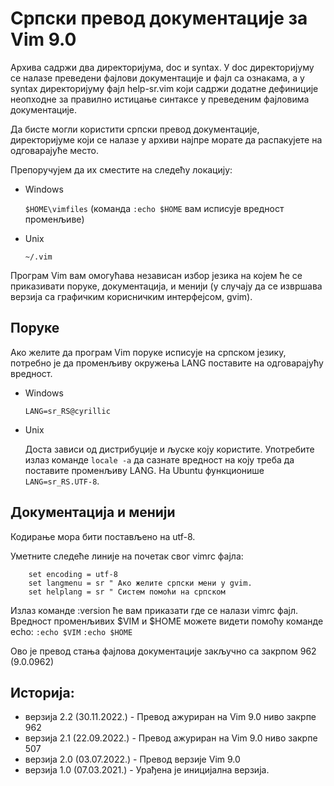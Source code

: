 # Српски превод документације за Vim 9.0

Архива садржи два директоријума, doc и syntax. У doc директоријуму се налазе
преведени фајлови документације и фајл са ознакама, а у syntax директоријуму
фајл help-sr.vim који садржи додатне дефиниције неопходне за правилно истицање
синтаксе у преведеним фајловима документације.

Да бисте могли користити српски превод документације, директоријуме који се
налазе у архиви најпре морате да распакујете на одговарајуће место.

Препоручујем да их сместите на следећу локацију:

- Windows

  `$HOME\vimfiles` (команда `:echo $HOME` вам исписује вредност променљиве)

- Unix

  `~/.vim`

Програм Vim вам омогућава независан избор језика на којем ће се приказивати
поруке, документација, и менији (у случају да се извршава верзија са графичким
корисничким интерфејсом, gvim).

## Поруке

Ако желите да програм Vim поруке исписује на српском језику, потребно је да
променљиву окружења LANG поставите на одговарајућу вредност.

- Windows

	`LANG=sr_RS@cyrillic`

- Unix
	
  Доста зависи од дистрибуције и љуске коју користите. Употребите излаз
	команде `locale -a` да сазнате вредност на коју треба да поставите
	променљиву LANG. На Ubuntu функционише `LANG=sr_RS.UTF-8`.

## Документација и менији

Кодирање мора бити постављено на utf-8.

Уметните следеће линије на почетак свог vimrc фајла:

```vim
	set encoding = utf-8
	set langmenu = sr " Ако желите српски мени у gvim.
	set helplang = sr " Систем помоћи на српском
```

Излаз команде :version ће вам приказати где се налази vimrc фајл. Вредност
променљивих $VIM и $HOME можете видети помоћу команде echo:
`:echo $VIM`
`:echo $HOME`

Ово је превод стања фајлова документације закључно са закрпом 962 (9.0.0962) 

## Историја:

- верзија 2.2 (30.11.2022.) - Превод ажуриран на Vim 9.0 ниво закрпе 962
- верзија 2.1 (22.09.2022.) - Превод ажуриран на Vim 9.0 ниво закрпе 507
- верзија 2.0 (03.07.2022.) - Превод верзије Vim 9.0
- верзија 1.0 (07.03.2021.) - Урађена је иницијална верзија.
